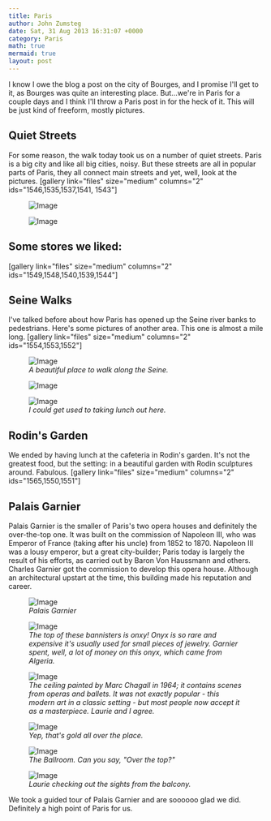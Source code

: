 ```yaml
---
title: Paris
author: John Zumsteg
date: Sat, 31 Aug 2013 16:31:07 +0000
category: Paris
math: true
mermaid: true
layout: post
---
```

I know I owe the blog a post on the city of Bourges, and I promise I'll get to it, as Bourges was quite an interesting place. But...we're in Paris for a couple days and I think I'll throw a Paris post in for the heck of it. This will be just kind of freeform, mostly pictures.
<h2>Quiet Streets</h2>
For some reason, the walk today took us on a number of quiet streets. Paris is a big city and like all big cities, noisy. But these streets are all in popular parts of Paris, they all connect main streets and yet, well, look at the pictures.
[gallery link="files" size="medium" columns="2" ids="1546,1535,1537,1541, 1543"]
<figure class = "landscape">
	<img src="{{"/assets/images/2013/08/DSC03792.jpg" | prepend: site.baseurl | prepend: site.url }}" alt="Image" />
	<figcaption></figcaption>
</figure>


<figure class = "landscape">
	<img src="{{"/assets/images/2013/09/_MG_0241.CR2" | prepend: site.baseurl | prepend: site.url }}" alt="Image" />
	<figcaption></figcaption>
</figure>  

<h2>Some stores we liked:</h2>
[gallery link="files" size="medium" columns="2" ids="1549,1548,1540,1539,1544"]

<h2>Seine Walks</h2>
I've talked before about how Paris has opened up the Seine river banks to pedestrians. Here's some pictures of another area. This one is almost a mile long.
[gallery link="files" size="medium"  columns="2" ids="1554,1553,1552"]
<figure class = "landscape">
	<img src="{{ "/assets/images/2013/08/mg_0060.jpg" | prepend: site.baseurl | prepend: site.url }}"   alt="Image" />
		<figcaption><em>A beautiful place to walk along the Seine.</em></figcaption>
</figure>

<figure class = "landscape">
	<img src="{{ "/assets/images/2013/08/mg_0062.jpg" | prepend: site.baseurl | prepend: site.url }}"  alt="Image" />
		<figcaption><em></em></figcaption>
</figure>

<figure class = "landscape">
	<img src="{{ "/assets/images/2013/08/mg_0063.jpg" | prepend: site.baseurl | prepend: site.url }}"   alt="Image" />
		<figcaption><em>I could get used to taking lunch out here.</em></figcaption>
</figure>


<h2>Rodin's Garden</h2>
We ended by having lunch at the cafeteria in Rodin's garden. It's not the greatest food, but the setting: in a beautiful garden with Rodin sculptures around. Fabulous.
[gallery  link="files" size="medium" columns="2" ids="1565,1550,1551"]

<h2>Palais Garnier</h2>
Palais Garnier is the smaller of Paris's two opera houses and definitely the over-the-top one. It was built on the commission of Napoleon III, who was Emperor of France (taking after his uncle) from 1852 to 1870. Napoleon III was a lousy emperor, but a great city-builder; Paris today is largely the result of his efforts, as carried out by Baron Von Haussmann and others. Charles Garnier got the commission to develop this opera house. Although an architectural upstart at the time, this building made his reputation and career.

<figure class = "landscape">
	<img src="{{ "/assets/images/2013/08/dsc03952.jpg" | prepend: site.baseurl | prepend: site.url }}"  alt="Image" />
		<figcaption><em>Palais Garnier</em></figcaption>
</figure>



<figure class = "landscape">
	<img src="{{"/assets/images/2013/08/DSC03962.jpg" | prepend: site.baseurl | prepend: site.url }}" alt="Image" />
	<figcaption><em>The top of these bannisters is onxy! Onyx is so rare and expensive it's usually used for small pieces of jewelry. Garnier spent, well, a lot of money on this onyx, which came from Algeria.</em></figcaption>
</figure>



<figure class = "landscape">
	<img src="{{"/assets/images/2013/08/DSC03965.jpg" | prepend: site.baseurl | prepend: site.url }}" alt="Image" />
	<figcaption><em>The ceiling painted by Marc Chagall in 1964; it contains scenes from operas and ballets. It was not exactly popular - this modern art in a classic setting - but most people now accept it as a masterpiece. Laurie and I agree.</em></figcaption>
</figure>



<figure class = "landscape">
	<img src="{{"/assets/images/2013/08/DSC03966.jpg" | prepend: site.baseurl | prepend: site.url }}" alt="Image" />
	<figcaption><em>Yep, that's gold all over the place.</em></figcaption>
</figure>



<figure class = "landscape">
	<img src="{{"/assets/images/2013/08/DSC03970.jpg" | prepend: site.baseurl | prepend: site.url }}" alt="Image" />
	<figcaption><em>The Ballroom. Can you say, "Over the top?"</em></figcaption>
</figure>



<figure class = "landscape">
	<img src="{{"/assets/images/2013/08/DSC03972.jpg" | prepend: site.baseurl | prepend: site.url }}" alt="Image" />
	<figcaption><em>Laurie checking out the sights from the balcony.</em></figcaption>
</figure>



We took a guided tour of Palais Garnier and are soooooo glad we did. Definitely a high point of Paris for us.
